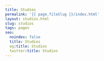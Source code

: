 ```yaml
---
title: Studios
permalink: '{{ page.fileSlug }}/index.html'
layout: studios.html
slug: studios
tags: pages
seo:
  noindex: false
  title: Studios
  og:title: Studios
  twitter:title: Studios
---
```



